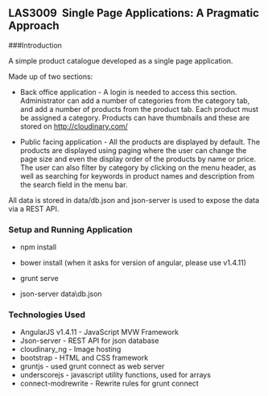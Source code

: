 ## LAS3009 ­ Single Page Applications: A Pragmatic Approach

###Introduction

A simple product catalogue developed as a single page application. 

Made up of two sections:

+ Back office application - A login is needed to access this section. Administrator can add a number of categories from the category tab, and add a number of products from the product tab.  Each product must be assigned a category. Products can have thumbnails and these are stored on http://cloudinary.com/

+ Public facing application - All the products are displayed by default.  The products are displayed using paging where the user can change the page size and even the display order of the products by name or price.  The user can also filter by category by clicking on the menu header, as well as searching for keywords in product names and description from the search field in the menu bar.

All data is stored in data/db.json and json-server is used to expose the data via a REST API.

### Setup and Running Application

+ npm install

+ bower install (when it asks for version of angular, please use v1.4.11)


+ grunt serve
+ json-server data\db.json

### Technologies Used

+ AngularJS v1.4.11 - JavaScript MVW Framework
+ Json-server - REST API for json database
+ cloudinary_ng - Image hosting
+ bootstrap - HTML and CSS framework
+ gruntjs - used grunt connect as web server
+ underscorejs - javascript utility functions, used for arrays
+ connect-modrewrite - Rewrite rules for grunt connect
